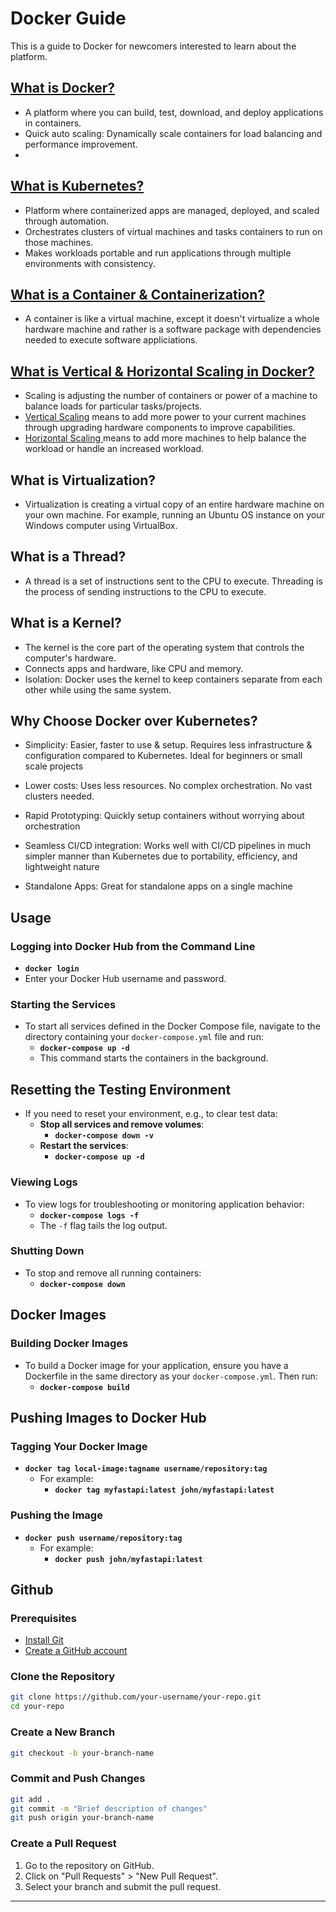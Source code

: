 # Docker Guide

This is a guide to Docker for newcomers interested to learn about the platform. 


## <ins> What is Docker? <ins>

- A platform where you can build, test, download, and deploy applications in containers.
- Quick auto scaling: Dynamically scale containers for load balancing and performance improvement. 
- 
## <ins> What is Kubernetes? <ins>
- Platform where containerized apps are managed, deployed, and scaled through automation. 
- Orchestrates clusters of virtual machines and tasks containers to run on those machines. 
- Makes workloads portable and run applications through multiple environments with consistency.   

## <ins> What is a Container & Containerization? <ins> 
- A container is like a virtual machine, except it doesn't virtualize a whole hardware machine and rather is a software package with dependencies needed to execute software appliciations.

## <ins> What is Vertical & Horizontal Scaling in Docker? <ins> 

- Scaling is adjusting the number of containers or power of a machine to balance loads for particular tasks/projects. 
- <u>Vertical Scaling</u> means to add more power to your current machines through upgrading hardware components to improve capabilities.
- <u>Horizontal Scaling </u> means to add more machines to help balance the workload or handle an increased workload.  

##  What is Virtualization?  

- Virtualization is creating a virtual copy of an entire hardware machine on your own machine. For example, running an Ubuntu OS instance on your Windows computer using VirtualBox.

## What is a Thread?

- A thread is a set of instructions sent to the CPU to execute. Threading is the process of sending instructions to the CPU to execute. 

## What is a Kernel?

- The kernel is the core part of the operating system that controls the computer's hardware.
- Connects apps and hardware, like CPU and memory.
- Isolation: Docker uses the kernel to keep containers separate from each other while using the same system.

## Why Choose Docker over Kubernetes?

- Simplicity: Easier, faster to use & setup. Requires less infrastructure & configuration compared to Kubernetes. Ideal for beginners or small scale projects

- Lower costs: Uses less resources. No complex orchestration. No vast clusters needed. 

- Rapid Prototyping: Quickly setup containers without worrying about orchestration

- Seamless CI/CD integration: Works well with CI/CD pipelines in much simpler manner than Kubernetes due to portability, efficiency, and lightweight nature

- Standalone Apps: Great for standalone apps on a single machine 

## Usage

### Logging into Docker Hub from the Command Line
- **`docker login`**
- Enter your Docker Hub username and password.

### Starting the Services
- To start all services defined in the Docker Compose file, navigate to the directory containing your `docker-compose.yml` file and run:
  - **`docker-compose up -d`**
  - This command starts the containers in the background.

## Resetting the Testing Environment
- If you need to reset your environment, e.g., to clear test data:
  - **Stop all services and remove volumes**:
    - **`docker-compose down -v`**
  - **Restart the services**:
    - **`docker-compose up -d`**

### Viewing Logs
- To view logs for troubleshooting or monitoring application behavior:
  - **`docker-compose logs -f`**
  - The `-f` flag tails the log output.

### Shutting Down
- To stop and remove all running containers:
  - **`docker-compose down`**

## Docker Images

### Building Docker Images
- To build a Docker image for your application, ensure you have a Dockerfile in the same directory as your `docker-compose.yml`. Then run:
  - **`docker-compose build`**

## Pushing Images to Docker Hub

### Tagging Your Docker Image
- **`docker tag local-image:tagname username/repository:tag`**
  - For example:
    - **`docker tag myfastapi:latest john/myfastapi:latest`**

### Pushing the Image
- **`docker push username/repository:tag`**
  - For example:
    - **`docker push john/myfastapi:latest`**

## Github

### Prerequisites
- [Install Git](https://git-scm.com/book/en/v2/Getting-Started-Installing-Git)
- [Create a GitHub account](https://github.com/)

### Clone the Repository
```bash
git clone https://github.com/your-username/your-repo.git
cd your-repo
```

### Create a New Branch
```bash
git checkout -b your-branch-name
```

### Commit and Push Changes
```bash
git add .
git commit -m "Brief description of changes"
git push origin your-branch-name
```

### Create a Pull Request
1. Go to the repository on GitHub.
2. Click on "Pull Requests" > "New Pull Request".
3. Select your branch and submit the pull request.

---
